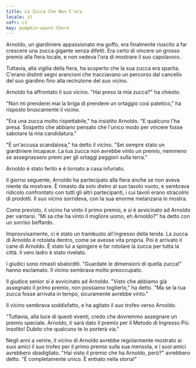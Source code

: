 ```yaml
---
title: La Zucca Che Non C'era
locale: it
cefr: c1
key: pumpkin-wasnt-there
---
```


Arnoldo, un giardiniere appassionato ma goffo, era finalmente riuscito a far crescere una zucca gigante senza difetti. Era certo di vincere un grosso premio alla fiera locale, e non vedeva l'ora di mostrare il suo capolavoro.

Tuttavia, alla vigilia della fiera, ha scoperto che la sua zucca era sparita. C'erano distinti segni arancioni che tracciavano un percorso dal cancello del suo giardino fino alla recinzione del suo vicino.

Arnoldo ha affrontato il suo vicino. "Hai preso la mia zucca?" ha chiesto.

"Non mi prenderei mai la briga di prendere un ortaggio così patetico," ha risposto bruscamente il vicino.

"Era una zucca molto rispettabile," ha insistito Arnoldo. "E qualcuno l'ha presa. Sospetto che abbiano pensato che l'unico modo per vincere fosse sabotare la mia candidatura."

"È un'accusa scandalosa," ha detto il vicino. "Sei sempre stato un giardiniere incapace. La tua zucca non avrebbe vinto un premio, nemmeno se assegnassero premi per gli ortaggi peggiori sulla terra."

Arnoldo è stato ferito e è tornato a casa infuriato.

Il giorno seguente, Arnoldo ha partecipato alla fiera anche se non aveva niente da mostrare. È rimasto da solo dietro al suo tavolo vuoto, e sembrava ridicolo confrontato con tutti gli altri partecipanti, i cui tavoli erano stracolmi di prodotti. Il suo vicino sorrideva, con la sua enorme melanzana in mostra.

Come previsto, il vicino ha vinto il primo premio, e si è avvicinato ad Arnoldo per vantarsi. "Mi sa che ha vinto il migliore uomo, eh Arnoldo?" ha detto con un sorriso beffardo.

Improvvisamente, ci è stato un trambusto all'ingresso della tenda. La zucca di Arnoldo è rotolata dentro, come se avesse vita propria. Poi è arrivato il cane di Arnoldo. È stato lui a spingere e far rotolare la zucca per tutta la città. Il vero ladro è stato rivelato.

I giudici sono rimasti sbalorditi. "Guardate le dimensioni di quella zucca!" hanno esclamato. Il vicino sembrava molto preoccupato.

Il giudice senior si è avvicinato ad Arnoldo. "Visto che abbiamo già assegnato il primo premio, non possiamo toglierlo," ha detto. "Ma se la tua zucca fosse arrivata in tempo, sicuramente avrebbe vinto."

Il vicino sembrava soddisfatto, e ha agitato il suo trofeo verso Arnoldo.

"Tuttavia, alla luce di questi eventi, credo che dovremmo assegnare un premio speciale. Arnoldo, ti sarà dato il premio per il Metodo di Ingresso Più Insolito! Dubito che qualcuno te lo porterà via."

Negli anni a venire, il vicino di Arnoldo avrebbe regolarmente mostrato ai suoi amici il suo trofeo per il primo premio sulla sua mensola, e i suoi amici avrebbero sbadigliato. "Hai visto il premio che ha Arnoldo, però?" avrebbero detto. "È completamente unico. È entrato nella storia!"